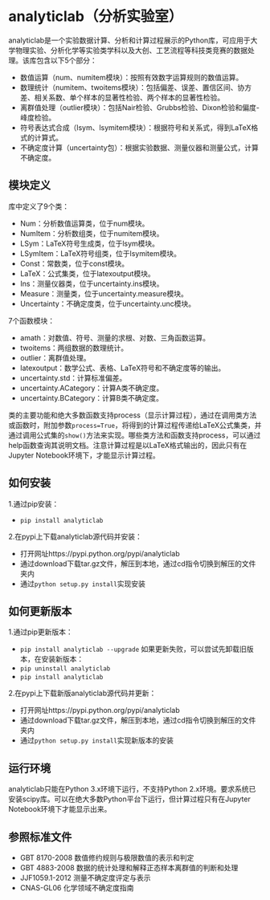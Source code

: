 analyticlab（分析实验室）
====
analyticlab是一个实验数据计算、分析和计算过程展示的Python库，可应用于大学物理实验、分析化学等实验类学科以及大创、工艺流程等科技类竞赛的数据处理。该库包含以下5个部分：
* 数值运算（num、numitem模块）：按照有效数字运算规则的数值运算。
* 数理统计（numitem、twoitems模块）：包括偏差、误差、置信区间、协方差、相关系数、单个样本的显著性检验、两个样本的显著性检验。
* 离群值处理（outlier模块）：包括Nair检验、Grubbs检验、Dixon检验和偏度-峰度检验。
* 符号表达式合成（lsym、lsymitem模块）：根据符号和关系式，得到LaTeX格式的计算式。
* 不确定度计算（uncertainty包）：根据实验数据、测量仪器和测量公式，计算不确定度。

模块定义
----
库中定义了9个类：
* Num：分析数值运算类，位于num模块。
* NumItem：分析数组类，位于numitem模块。
* LSym：LaTeX符号生成类，位于lsym模块。
* LSymItem：LaTeX符号组类，位于lsymitem模块。
* Const：常数类，位于const模块。
* LaTeX：公式集类，位于latexoutput模块。
* Ins：测量仪器类，位于uncertainty.ins模块。
* Measure：测量类，位于uncertainty.measure模块。
* Uncertainty：不确定度类，位于uncertainty.unc模块。

7个函数模块：
* amath：对数值、符号、测量的求根、对数、三角函数运算。
* twoitems：两组数据的数理统计。
* outlier：离群值处理。
* latexoutput：数学公式、表格、LaTeX符号和不确定度等的输出。
* uncertainty.std：计算标准偏差。
* uncertainty.ACategory：计算A类不确定度。
* uncertainty.BCategory：计算B类不确定度。

类的主要功能和绝大多数函数支持process（显示计算过程），通过在调用类方法或函数时，附加参数`process=True`，将得到的计算过程传递给LaTeX公式集类，并通过调用公式集的`show()`方法来实现。哪些类方法和函数支持process，可以通过help函数查询其说明文档。注意计算过程是以LaTeX格式输出的，因此只有在Jupyter Notebook环境下，才能显示计算过程。

如何安装
----
1.通过pip安装：
* `pip install analyticlab`

2.在pypi上下载analyticlab源代码并安装：
* 打开网址https://pypi.python.org/pypi/analyticlab
* 通过download下载tar.gz文件，解压到本地，通过cd指令切换到解压的文件夹内
* 通过`python setup.py install`实现安装

如何更新版本
----
1.通过pip更新版本：
* `pip install analyticlab --upgrade`
如果更新失败，可以尝试先卸载旧版本，在安装新版本：
* `pip uninstall analyticlab`
* `pip install analyticlab`

2.在pypi上下载新版analyticlab源代码并更新：
* 打开网址https://pypi.python.org/pypi/analyticlab
* 通过download下载tar.gz文件，解压到本地，通过cd指令切换到解压的文件夹内
* 通过`python setup.py install`实现新版本的安装

运行环境
----
analyticlab只能在Python 3.x环境下运行，不支持Python 2.x环境。要求系统已安装scipy库。可以在绝大多数Python平台下运行，但计算过程只有在Jupyter Notebook环境下才能显示出来。

参照标准文件
----
* GBT 8170-2008 数值修约规则与极限数值的表示和判定
* GBT 4883-2008 数据的统计处理和解释正态样本离群值的判断和处理
* JJF1059.1-2012 测量不确定度评定与表示
* CNAS-GL06 化学领域不确定度指南
